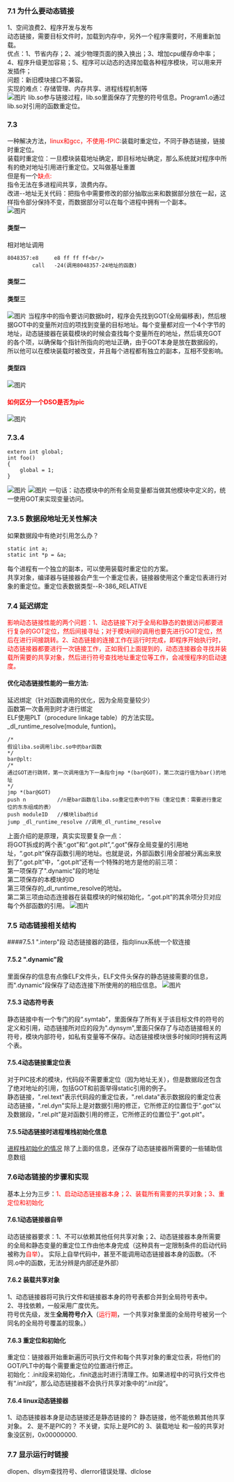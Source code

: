 ### 7.1 为什么要动态链接
1、空间浪费2、程序开发与发布<br/>
动态链接，需要目标文件时，加载到内存中，另外一个程序需要时，不用重新加载。<br/>
优点：1、节省内存；2、减少物理页面的换入换出；3、增加cpu缓存命中率；4、程序升级更加容易；5、程序可以动态的选择加载各种程序模块，可以用来开发插件；<br/>
问题：新旧模块接口不兼容。<br/>
实现的难点：存储管理、内存共享、进程线程机制等<br/>
![图片](./第七章图/动态链接过程.png)
lib.so参与链接过程，lib.so里面保存了完整的符号信息。Program1.o通过lib.so对引用的函数重定位。<br/>
### 7.3
一种解决方法，<font color='red'>linux和gcc，不使用-fPIC</font>:装载时重定位，不同于静态链接，链接时重定位。<br/>
装载时重定位：一旦模块装载地址确定，即目标地址确定，那么系统就对程序中所有的绝对地址引用进行重定位。又叫做基址重置<br/>
但是有一个<font color='red'>缺点:</font><br/>
指令无法在多进程间共享，浪费内存。<br/>
改进--地址无关代码：把指令中需要修改的部分抽取出来和数据部分放在一起，这样指令部分保持不变，而数据部分可以在每个进程中拥有一个副本。<br/>
![图片](./第七章图/4种寻址模式.png)
#### 类型一
相对地址调用<br/>
```
8048357:e8     e8 ff ff ff<br/>
        call   -24(调用8048357-24地址的函数)
```
#### 类型二
#### 类型三
![图片](./第七章图/模块间的数据访问.png)
当程序中的指令要访问数据b时，程序会先找到GOT(全局偏移表)，然后根据GOT中的变量所对应的项找到变量的目标地址。每个变量都对应一个4个字节的地址，动态链接器在装载模块的时候会查找每个变量所在的地址，然后填充GOT的各个项，以确保每个指针所指向的地址正确，由于GOT本身是放在数据段的，所以他可以在模块装载时被改变，并且每个进程都有独立的副本，互相不受影响。<br/>
#### 类型四

![图片](./第七章图/表7-1.各种地址引用方式.png)
#### <font color='red'>如何区分一个DSO是否为pic</font>
![图片](./第七章图/如何区分一个DSO是否为pic.png)
### 7.3.4
```
extern int global;
int foo()
{
    global = 1;
}
```
![图片](./第七章图/无法判断全局变量是否是跨模块调用.png)
![图片](./第七章图/无法判断全局变量是否是跨模块调用的解决方法.png)
一句话：动态模块中的所有全局变量都当做其他模块中定义的，统一使用GOT来实现变量访问。<br/>
### 7.3.5 数据段地址无关性解决
如果数据段中有绝对引用怎么办？<br/>
```
static int a;
static int *p = &a;
```
每个进程有一个独立的副本，可以使用装载时重定位的方案。<br/>
共享对象，编译器与链接器会产生一个重定位表，链接器使用这个重定位表进行对象的重定位。重定位表数据类型--R-386_RELATIVE
### 7.4 延迟绑定
<font color='red'>影响动态链接性能的两个问题：1、动态链接下对于全局和静态的数据访问都要进行复杂的GOT定位，然后间接寻址；对于模块间的调用也要先进行GOT定位，然后在进行间接跳转。2、动态链接的连接工作在运行时完成，即程序开始执行时，动态链接器都要进行一次链接工作，正如我们上面提到的，动态连接器会寻找并装载所需要的共享对象，然后进行符号查找地址重定位等工作，会减慢程序的启动速度。</font>
#### 优化动态链接性能的一些方法:
延迟绑定（针对函数调用的优化，因为全局变量较少）<br/>
函数第一次备用到时才进行绑定<br/>
ELF使用PLT（procedure linkage table）的方法实现。_dl_runtime_resolve(module, funtion)。
```
/*
假设liba.so调用libc.so中的bar函数
*/
bar@plt:
/*
通过GOT进行跳转，第一次调用值为下一条指令jmp *(bar@GOT)，第二次运行值为bar()的地址
*/
jmp *(bar@GOT)
push n          //n是bar函数在liba.so重定位表中的下标（重定位表：需要进行重定位的东东组成的表）
push moduleID   //模块liba的id
jump _dl_runtime_resolve //调用_dl_runtime_resolve
```
上面介绍的是原理，真实实现要复杂一点：<br/>
将GOT拆成的两个表“.got”和“.got.plt”,“.got”保存全局变量的引用地址，“.got.plt”保存函数引用的地址。也就是说，外部函数引用全部被分离出来放到了“.got.plt”中，“.got.plt”还有一个特殊的地方是他的前三项：<br/>
第一项保存了".dynamic"段的地址<br/>
第二项保存的本模块的ID<br/>
第三项保存的_dl_runtime_resolve的地址。<br/>
第二第三项由动态连接器在装载模块的时候初始化，“.got.plt”的其余项分贝对应每个外部函数的引用。
![图片](./第七章图/GOT中的PLT数据结构.png)
### 7.5 动态链接相关结构
####7.5.1 ".interp"段
动态链接器的路径，指向linux系统一个软连接
#### 7.5.2 ".dynamic"段
里面保存的信息有点像ELF文件头，ELF文件头保存的静态链接需要的信息，而".dynamic"段保存了动态连接下所使用的的相应信息。
![图片](./第七章图/表7-2.png)
#### 7.5.3 动态符号表
静态链接中有一个专门的段“.symtab”，里面保存了所有关于该目标文件的符号的定义和引用，动态链接所对应的段为".dynsym",里面只保存了与动态链接相关的符号，模块内部符号，如私有变量等不保存。动态链接模块很多时候同时拥有这两个表。<br/>
#### 7.5.4动态链接重定位表
对于PIC技术的模块，代码段不需要重定位（因为地址无关），但是数据段还包含了绝对地址的引用，包括GOT和前面举得static引用的例子。<br/>
静态链接，".rel.text"表示代码段的重定位表，".rel.data"表示数据段的重定位表<br/>
动态链接，".rel.dyn"实际上是对数据引用的修正，它所修正的位置位于".got"以及数据段，".rel.plt"是对函数引用的修正，它所修正的位置位于".got.plt"。<br/>
#### 7.5.5动态链接时进程堆栈初始化信息
[进程栈初始化的情况](./第六章%20可执行文件的装载与进程.md#6.4.5进程栈初始化)
除了上面的信息，还保存了动态链接器所需要的一些辅助信息数组
### 7.6动态链接的步骤和实现
基本上分为三步：<font color='red'>1、启动动态链接器本身；2、装载所有需要的共享对象；3、重定位和初始化</font>
#### 7.6.1动态链接器自举
动态链接器要求：1、不可以依赖其他任何共享对象；2、动态链接器本身所需要的全局和静态变量的重定位工作由他本身完成（这种具有一定限制条件的启动代码被称为<font color='red'>自举</font>）。
实际上自举代码中，甚至不能调用动态链接器本身的函数。（不同.o中的函数，无法分辨是内部还是外部）<br/>
#### 7.6.2 装载共享对象
1、动态链接器将可执行文件和链接器本身的符号表都合并到全局符号表中。<br/>
2、寻找依赖，一般采用广度优先。<br/>
符号优先级，发生**全局符号介入**（<font color='red'>运行期</font>，一个共享对象里面的全局符号被另一个同名的全局符号覆盖的现象。）
#### 7.6.3 重定位和初始化
重定位：链接器开始重新遍历可执行文件和每个共享对象的重定位表，将他们的GOT/PLT中的每个需要重定位的位置进行修正。<br/>
初始化：.init段来初始化，.finit退出时进行清理工作。如果进程中的可执行文件也有“.init段”，那么动态链接器不会执行共享对象中的“.init段”。
#### 7.6.4 linux动态链接器
1、动态链接器本身是动态链接还是静态链接的？
静态链接，他不能依赖其他共享对象。
2、是不是PIC的？
不关键，实际上是PIC的
3、装载地址
和一般的共享对象没区别，0x00000000.
### 7.7 显示运行时链接
dlopen、dlsym查找符号、dlerror错误处理、dlclose